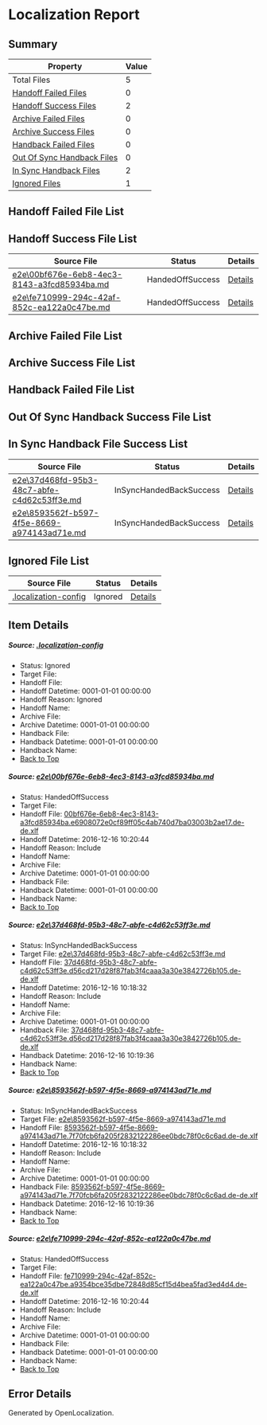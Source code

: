 # <a name='report-top'></a> Localization Report

## Summary
 Property | Value 
 -------- | ----- 
 Total Files | 5
[ Handoff Failed Files ](#handoff-failed-list)| 0
[ Handoff Success Files ](#handoff-success-list)| 2
[ Archive Failed Files ](#archive-failed-list)| 0
[ Archive Success Files ](#archive-success-list)| 0
[ Handback Failed Files ](#handback-failed-list)| 0
[ Out Of Sync Handback Files ](#outofsync-handback-success-list)| 0
[ In Sync Handback Files ](#insync-handback-success-list)| 2
[ Ignored Files ](#ignored-list)| 1

## <a name='handoff-failed-list'></a> Handoff Failed File List

## <a name='handoff-success-list'></a> Handoff Success File List
 Source File | Status | Details 
 ----------- | ------ | ------- 
 [e2e\00bf676e-6eb8-4ec3-8143-a3fcd85934ba.md](https://github.com/OpenLocalizationTestOrg/ol-test0/blob/64d2955220cd7248ffdbeed56bbb65f2ba9a31f2/e2e/00bf676e-6eb8-4ec3-8143-a3fcd85934ba.md) | HandedOffSuccess | [Details](#65eb72e8940b0ba6d6b22101378c45df5d84f58e1)
 [e2e\fe710999-294c-42af-852c-ea122a0c47be.md](https://github.com/OpenLocalizationTestOrg/ol-test0/blob/64d2955220cd7248ffdbeed56bbb65f2ba9a31f2/e2e/fe710999-294c-42af-852c-ea122a0c47be.md) | HandedOffSuccess | [Details](#44087f6212bc80f60eb2b7f20de9f2a9e2a9c6044)

## <a name='archive-failed-list'></a> Archive Failed File List

## <a name='archive-success-list'></a> Archive Success File List

## <a name='handback-failed-list'></a> Handback Failed File List

## <a name='outofsync-handback-success-list'></a> Out Of Sync Handback Success File List

## <a name='insync-handback-success-list'></a> In Sync Handback File Success List
 Source File | Status | Details 
 ----------- | ------ | ------- 
 [e2e\37d468fd-95b3-48c7-abfe-c4d62c53ff3e.md](https://github.com/OpenLocalizationTestOrg/ol-test0/blob/d931f1880d4e14e688631da00d1895efcb611d17/e2e/37d468fd-95b3-48c7-abfe-c4d62c53ff3e.md) | InSyncHandedBackSuccess | [Details](#6a85c8a2ce3b1e9babc7a017ac6dad88eef3f5a52)
 [e2e\8593562f-b597-4f5e-8669-a974143ad71e.md](https://github.com/OpenLocalizationTestOrg/ol-test0/blob/d931f1880d4e14e688631da00d1895efcb611d17/e2e/8593562f-b597-4f5e-8669-a974143ad71e.md) | InSyncHandedBackSuccess | [Details](#538d6b28a71fc23c1664ac400d7dae8d79970a323)

## <a name='ignored-list'></a> Ignored File List
 Source File | Status | Details 
 ----------- | ------ | ------- 
 [.localization-config](https://github.com/OpenLocalizationTestOrg/ol-test0/blob/64d2955220cd7248ffdbeed56bbb65f2ba9a31f2/.localization-config) | Ignored | [Details](#cb0632cf59c1387fc1742bfb9fa3c47f87e2e5c90)

## Item Details
##### <a name='cb0632cf59c1387fc1742bfb9fa3c47f87e2e5c90'></a> Source: [.localization-config](https://github.com/OpenLocalizationTestOrg/ol-test0/blob/64d2955220cd7248ffdbeed56bbb65f2ba9a31f2/.localization-config)
* Status: Ignored
* Target File: 
* Handoff File: 
* Handoff Datetime: 0001-01-01 00:00:00
* Handoff Reason: Ignored
* Handoff Name: 
* Archive File: 
* Archive Datetime: 0001-01-01 00:00:00
* Handback File: 
* Handback Datetime: 0001-01-01 00:00:00
* Handback Name: 
* [Back to Top](#report-top)

##### <a name='65eb72e8940b0ba6d6b22101378c45df5d84f58e1'></a> Source: [e2e\00bf676e-6eb8-4ec3-8143-a3fcd85934ba.md](https://github.com/OpenLocalizationTestOrg/ol-test0/blob/64d2955220cd7248ffdbeed56bbb65f2ba9a31f2/e2e/00bf676e-6eb8-4ec3-8143-a3fcd85934ba.md)
* Status: HandedOffSuccess
* Target File: 
* Handoff File: [00bf676e-6eb8-4ec3-8143-a3fcd85934ba.e6908072e0cf89ff05c4ab740d7ba03003b2ae17.de-de.xlf](https://github.com/OpenLocalizationTestOrg/ol-test0-handoff/blob/7887be89c256abc6cb999874a1e40678cce1b57b/ol-handoff/OpenLocalizationTestOrg/ol-test0-dede/xinjiang/high/00bf676e-6eb8-4ec3-8143-a3fcd85934ba.e6908072e0cf89ff05c4ab740d7ba03003b2ae17.de-de.xlf)
* Handoff Datetime: 2016-12-16 10:20:44
* Handoff Reason: Include
* Handoff Name: 
* Archive File: 
* Archive Datetime: 0001-01-01 00:00:00
* Handback File: 
* Handback Datetime: 0001-01-01 00:00:00
* Handback Name: 
* [Back to Top](#report-top)

##### <a name='6a85c8a2ce3b1e9babc7a017ac6dad88eef3f5a52'></a> Source: [e2e\37d468fd-95b3-48c7-abfe-c4d62c53ff3e.md](https://github.com/OpenLocalizationTestOrg/ol-test0/blob/d931f1880d4e14e688631da00d1895efcb611d17/e2e/37d468fd-95b3-48c7-abfe-c4d62c53ff3e.md)
* Status: InSyncHandedBackSuccess
* Target File: [e2e\37d468fd-95b3-48c7-abfe-c4d62c53ff3e.md](https://github.com/OpenLocalizationTestOrg/ol-test0-dede/blob/be4b38a1a196b7a5a21200cc2ad3bf1ba8293a35/e2e/37d468fd-95b3-48c7-abfe-c4d62c53ff3e.md)
* Handoff File: [37d468fd-95b3-48c7-abfe-c4d62c53ff3e.d56cd217d28f87fab3f4caaa3a30e3842726b105.de-de.xlf](https://github.com/OpenLocalizationTestOrg/ol-test0-handoff/blob/3e754452872f499999f9b6bf63861d997ed21f7d/ol-handoff/OpenLocalizationTestOrg/ol-test0-dede/xinjiang/ht/37d468fd-95b3-48c7-abfe-c4d62c53ff3e.d56cd217d28f87fab3f4caaa3a30e3842726b105.de-de.xlf)
* Handoff Datetime: 2016-12-16 10:18:32
* Handoff Reason: Include
* Handoff Name: 
* Archive File: 
* Archive Datetime: 0001-01-01 00:00:00
* Handback File: [37d468fd-95b3-48c7-abfe-c4d62c53ff3e.d56cd217d28f87fab3f4caaa3a30e3842726b105.de-de.xlf](https://github.com/OpenLocalizationTestOrg/ol-test0-handback/blob/01625274c317484f56ac171a0ddee885b099d1f0/ol-handback/OpenLocalizationTestOrg/ol-test0-dede/xinjiang/ht/37d468fd-95b3-48c7-abfe-c4d62c53ff3e.d56cd217d28f87fab3f4caaa3a30e3842726b105.de-de.xlf)
* Handback Datetime: 2016-12-16 10:19:36
* Handback Name: 
* [Back to Top](#report-top)

##### <a name='538d6b28a71fc23c1664ac400d7dae8d79970a323'></a> Source: [e2e\8593562f-b597-4f5e-8669-a974143ad71e.md](https://github.com/OpenLocalizationTestOrg/ol-test0/blob/d931f1880d4e14e688631da00d1895efcb611d17/e2e/8593562f-b597-4f5e-8669-a974143ad71e.md)
* Status: InSyncHandedBackSuccess
* Target File: [e2e\8593562f-b597-4f5e-8669-a974143ad71e.md](https://github.com/OpenLocalizationTestOrg/ol-test0-dede/blob/be4b38a1a196b7a5a21200cc2ad3bf1ba8293a35/e2e/8593562f-b597-4f5e-8669-a974143ad71e.md)
* Handoff File: [8593562f-b597-4f5e-8669-a974143ad71e.7f70fcb6fa205f2832122286ee0bdc78f0c6c6ad.de-de.xlf](https://github.com/OpenLocalizationTestOrg/ol-test0-handoff/blob/3e754452872f499999f9b6bf63861d997ed21f7d/ol-handoff/OpenLocalizationTestOrg/ol-test0-dede/xinjiang/ht/8593562f-b597-4f5e-8669-a974143ad71e.7f70fcb6fa205f2832122286ee0bdc78f0c6c6ad.de-de.xlf)
* Handoff Datetime: 2016-12-16 10:18:32
* Handoff Reason: Include
* Handoff Name: 
* Archive File: 
* Archive Datetime: 0001-01-01 00:00:00
* Handback File: [8593562f-b597-4f5e-8669-a974143ad71e.7f70fcb6fa205f2832122286ee0bdc78f0c6c6ad.de-de.xlf](https://github.com/OpenLocalizationTestOrg/ol-test0-handback/blob/01625274c317484f56ac171a0ddee885b099d1f0/ol-handback/OpenLocalizationTestOrg/ol-test0-dede/xinjiang/ht/8593562f-b597-4f5e-8669-a974143ad71e.7f70fcb6fa205f2832122286ee0bdc78f0c6c6ad.de-de.xlf)
* Handback Datetime: 2016-12-16 10:19:36
* Handback Name: 
* [Back to Top](#report-top)

##### <a name='44087f6212bc80f60eb2b7f20de9f2a9e2a9c6044'></a> Source: [e2e\fe710999-294c-42af-852c-ea122a0c47be.md](https://github.com/OpenLocalizationTestOrg/ol-test0/blob/64d2955220cd7248ffdbeed56bbb65f2ba9a31f2/e2e/fe710999-294c-42af-852c-ea122a0c47be.md)
* Status: HandedOffSuccess
* Target File: 
* Handoff File: [fe710999-294c-42af-852c-ea122a0c47be.a9354bce35dbe72848d85cf15d4bea5fad3ed4d4.de-de.xlf](https://github.com/OpenLocalizationTestOrg/ol-test0-handoff/blob/7887be89c256abc6cb999874a1e40678cce1b57b/ol-handoff/OpenLocalizationTestOrg/ol-test0-dede/xinjiang/high/fe710999-294c-42af-852c-ea122a0c47be.a9354bce35dbe72848d85cf15d4bea5fad3ed4d4.de-de.xlf)
* Handoff Datetime: 2016-12-16 10:20:44
* Handoff Reason: Include
* Handoff Name: 
* Archive File: 
* Archive Datetime: 0001-01-01 00:00:00
* Handback File: 
* Handback Datetime: 0001-01-01 00:00:00
* Handback Name: 
* [Back to Top](#report-top)


## Error Details

Generated by OpenLocalization.
